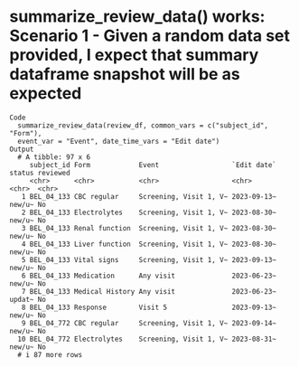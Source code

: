 # summarize_review_data() works: Scenario 1 - Given a random data set provided, I expect that summary dataframe snapshot will be as expected

    Code
      summarize_review_data(review_df, common_vars = c("subject_id", "Form"),
      event_var = "Event", date_time_vars = "Edit date")
    Output
      # A tibble: 97 x 6
         subject_id Form            Event                  `Edit date` status reviewed
         <chr>      <chr>           <chr>                  <chr>       <chr>  <chr>   
       1 BEL_04_133 CBC regular     Screening, Visit 1, V~ 2023-09-13~ new/u~ No      
       2 BEL_04_133 Electrolytes    Screening, Visit 1, V~ 2023-08-30~ new/u~ No      
       3 BEL_04_133 Renal function  Screening, Visit 1, V~ 2023-08-30~ new/u~ No      
       4 BEL_04_133 Liver function  Screening, Visit 1, V~ 2023-08-30~ new/u~ No      
       5 BEL_04_133 Vital signs     Screening, Visit 1, V~ 2023-09-13~ new/u~ No      
       6 BEL_04_133 Medication      Any visit              2023-06-23~ new/u~ No      
       7 BEL_04_133 Medical History Any visit              2023-06-23~ updat~ No      
       8 BEL_04_133 Response        Visit 5                2023-09-13~ new/u~ No      
       9 BEL_04_772 CBC regular     Screening, Visit 1, V~ 2023-09-14~ new/u~ No      
      10 BEL_04_772 Electrolytes    Screening, Visit 1, V~ 2023-08-31~ new/u~ No      
      # i 87 more rows

